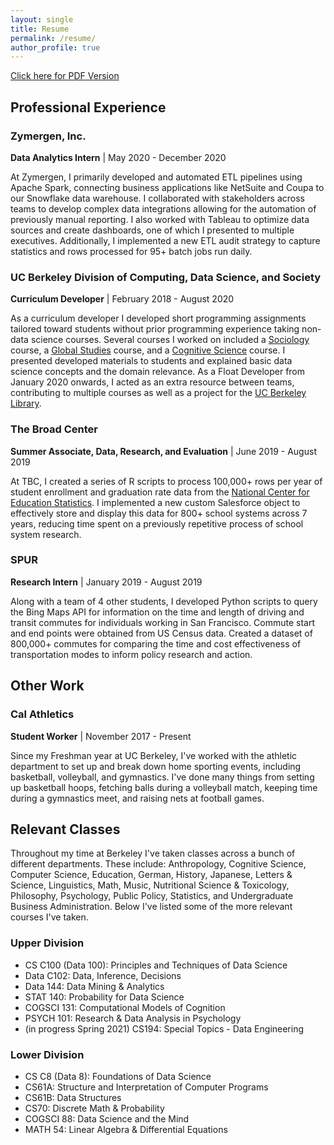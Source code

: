 ```yaml
---
layout: single
title: Resume
permalink: /resume/
author_profile: true
---
```

<a href="https://kyuzuki.github.io/assets/Keilyn_Yuzuki_Resume.pdf" target="_blank">Click here for PDF Version</a>

## Professional Experience
### Zymergen, Inc.
**Data Analytics Intern** | May 2020 - December 2020

At Zymergen, I primarily developed and automated ETL pipelines using Apache Spark, connecting business applications like NetSuite and Coupa to our Snowflake data warehouse. I collaborated with stakeholders across teams to develop complex data integrations allowing for the automation of previously manual reporting. I also worked with Tableau to optimize data sources and create dashboards, one of which I presented to multiple executives. Additionally, I implemented a new ETL audit strategy to capture statistics and rows processed for 95+ batch jobs run daily.

### UC Berkeley Division of Computing, Data Science, and Society
**Curriculum Developer** | February 2018 - August 2020

As a curriculum developer I developed short programming assignments tailored toward students without prior programming experience taking non-data science courses. Several courses I worked on included a [Sociology](https://github.com/ds-modules/SOC-5-Fall19) course, a [Global Studies](https://github.com/ds-modules/IAS-150) course, and a [Cognitive Science](https://github.com/ds-modules/COGSCI-1) course. I presented developed materials to students and explained basic data science concepts and the domain relevance. As a Float Developer from January 2020 onwards, I acted as an extra resource between teams, contributing to multiple courses as well as a project for the [UC Berkeley Library](https://github.com/ds-modules/Library).

### The Broad Center
**Summer Associate, Data, Research, and Evaluation** | June 2019 - August 2019

At TBC, I created a series of R scripts to process 100,000+ rows per year of student enrollment and graduation rate data from the [National Center for Education Statistics](https://nces.ed.gov/). I implemented a new custom Salesforce object to effectively store and display this data for 800+ school systems across 7 years, reducing time spent on a previously repetitive  process of school system research.

### SPUR
**Research Intern** | January 2019 - August 2019

Along with a team of 4 other students, I developed Python scripts to query the Bing Maps API for information on the time and length of driving and transit commutes for individuals working in San Francisco. Commute start and end points were obtained from US Census data. Created a dataset of 800,000+ commutes for comparing the time and cost effectiveness of transportation modes to inform policy research and action.

## Other Work
### Cal Athletics
**Student Worker** | November 2017 - Present

Since my Freshman year at UC Berkeley, I've worked with the athletic department to set up and break down home sporting events, including basketball, volleyball, and gymnastics. I've done many things from setting up basketball hoops, fetching balls during a volleyball match, keeping time during a gymnastics meet, and raising nets at football games.

## Relevant Classes
Throughout my time at Berkeley I've taken classes across a bunch of different departments. These include: Anthropology, Cognitive Science, Computer Science, Education, German, History, Japanese, Letters & Science, Linguistics, Math, Music, Nutritional Science & Toxicology, Philosophy, Psychology, Public Policy, Statistics, and Undergraduate Business Administration. Below I've listed some of the more relevant courses I've taken.

### Upper Division
- CS C100 (Data 100): Principles and Techniques of Data Science
- Data C102: Data, Inference, Decisions
- Data 144: Data Mining & Analytics
- STAT 140: Probability for Data Science
- COGSCI 131: Computational Models of Cognition
- PSYCH 101: Research & Data Analysis in Psychology
- (in progress Spring 2021) CS194: Special Topics - Data Engineering

### Lower Division
- CS C8 (Data 8): Foundations of Data Science
- CS61A: Structure and Interpretation of Computer Programs
- CS61B: Data Structures
- CS70: Discrete Math & Probability
- COGSCI 88: Data Science and the Mind
- MATH 54: Linear Algebra & Differential Equations
